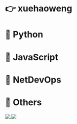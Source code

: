 # 👉  xuehaoweng  
# 🌟  Python 
# 🌟  JavaScript
# 🌟  NetDevOps
# 🌟  Others

<!-- ![xuehaoweng's GitHub stats](https://github-readme-stats.vercel.app/api?username=xuehaoweng&show_icons=true&theme=dark?count_private=true) -->




<!-- [![Top Langs](https://github-readme-stats.vercel.app/api/top-langs/?username=xuehaoweng&layout=compact&theme=dark)](https://github.com/anuraghazra/github-readme-stats)

[![Readme Card](https://github-readme-stats.vercel.app/api/pin/?username=xuehaoweng&repo=techblog&layout=compact&theme=dark)](https://github.com/anuraghazra/github-readme-stats) -->

<a href="https://github-readme-stats.vercel.app/api?username=xuehaoweng&show_icons=true&theme=dark?count_private=true">
  <img align="center" src="https://github-readme-stats.vercel.app/api?username=xuehaoweng&show_icons=true&layout=compact&theme=gruvbox" />
</a>
<a href="https://github-readme-stats.vercel.app/api/top-langs/?username=xuehaoweng&layout=compact&theme=dark">
  <img align="center" src="https://github-readme-stats.vercel.app/api/top-langs/?username=xuehaoweng&layout=compact&show_icons=true&theme=gruvbox" />
</a>
